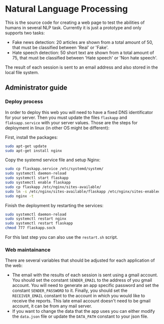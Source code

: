 # Natural Language Processing

This is the source code for creating a web page to test the abilities of humans in several NLP task. Currently it is just a prototype and only supports two tasks: 
- Fake news detection: 20 articles are shown from a total amount of 50, that must be classified between 'Real' or 'Fake'.
- Hate speech detection: 50 short text are shown from a total amount of 75, that must be classified between 'Hate speech' or 'Non hate speech'.

The result of each session is sent to an email address and also stored in the local file system.

## Administrator guide
### Deploy process
In order to deploy this web you will need to have a fixed DNS identificator for your server. Then you must update the files `flaskapp` and `flaksapp.service` with your server values. Those are the steps for deployment in linux (in other OS might be different):

First, install the packages:
```sh
sudo apt-get update
sudo apt-get install nginx
```

Copy the systemd service file and setup Nginx:
```sh
sudo cp flaskapp.service /etc/systemd/system/
sudo systemctl daemon-reload
sudo systemctl start flaskapp
sudo systemctl enable flaskapp
sudo cp flaskapp /etc/nginx/sites-available/
sudo ln -s /etc/nginx/sites-available/flaskapp /etc/nginx/sites-enabled
sudo nginx -t
```

Finish the deployment by restarting the services:
```sh
sudo systemctl daemon-reload
sudo systemctl restart nginx
sudo systemctl restart flaskapp
chmod 777 flaskapp.sock
```
For this last step you can also use the `restart.sh` script.

### Web maintainance
There are several variables that should be adjusted for each application of the web:
- The email with the results of each session is sent using a gmail account. You should set the constant `SENDER_EMAIL` to the address of you gmail account. You will need to generate an app specific password and set the constant `SENDER_PASSWORD` to it. Finally, you should set the `RECEIVER_EMAIL` constant to the account in which you would like to receive the reports. This late email account doesn't need to be gmail account, it can be from any mail server.
- If you want to change the data that the app uses you can either modify the `data.json` file or update the `DATA_PATH` constant to your json file.